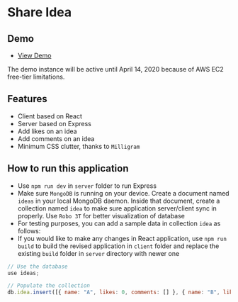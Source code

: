 # Share Idea

## Demo

- [View Demo](https://go.aws/34QbTQl)

The demo instance will be active until April 14, 2020 because of AWS EC2 free-tier limitations.

## Features

- Client based on React
- Server based on Express
- Add likes on an idea
- Add comments on an idea
- Minimum CSS clutter, thanks to `Milligram`

## How to run this application

- Use `npm run dev` in `server` folder to run Express
- Make sure `MongoDB` is running on your device. Create a document named `ideas` in your local MongoDB daemon. Inside that document, create a collection named `idea` to make sure application server/client sync in properly. Use `Robo 3T` for better visualization of database
- For testing purposes, you can add a sample data in collection `idea` as follows:
- If you would like to make any changes in React application, use `npm run build` to build the revised application in `client` folder and replace the existing `build` folder in `server` directory with newer one

```javascript
// Use the database
use ideas;

// Populate the collection
db.idea.insert([{ name: "A", likes: 0, comments: [] }, { name: "B", likes: 1, comments: [ { username: "Joe", message: "Testing" } ] }])
```

